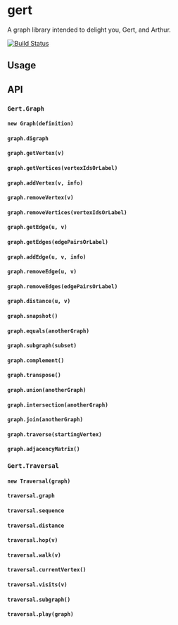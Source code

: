 # gert

A graph library intended to delight you, Gert, and Arthur.

[![Build Status](https://travis-ci.org/devinivy/gert.svg?branch=master)](https://travis-ci.org/devinivy/gert)

## Usage

## API

### `Gert.Graph`

#### `new Graph(definition)`

#### `graph.digraph`
#### `graph.getVertex(v)`
#### `graph.getVertices(vertexIdsOrLabel)`
#### `graph.addVertex(v, info)`
#### `graph.removeVertex(v)`
#### `graph.removeVertices(vertexIdsOrLabel)`
#### `graph.getEdge(u, v)`
#### `graph.getEdges(edgePairsOrLabel)`
#### `graph.addEdge(u, v, info)`
#### `graph.removeEdge(u, v)`
#### `graph.removeEdges(edgePairsOrLabel)`
#### `graph.distance(u, v)`
#### `graph.snapshot()`
#### `graph.equals(anotherGraph)`
#### `graph.subgraph(subset)`
#### `graph.complement()`
#### `graph.transpose()`
#### `graph.union(anotherGraph)`
#### `graph.intersection(anotherGraph)`
#### `graph.join(anotherGraph)`
#### `graph.traverse(startingVertex)`
#### `graph.adjacencyMatrix()`

### `Gert.Traversal`

#### `new Traversal(graph)`

#### `traversal.graph`
#### `traversal.sequence`
#### `traversal.distance`
#### `traversal.hop(v)`
#### `traversal.walk(v)`
#### `traversal.currentVertex()`
#### `traversal.visits(v)`
#### `traversal.subgraph()`
#### `traversal.play(graph)`
